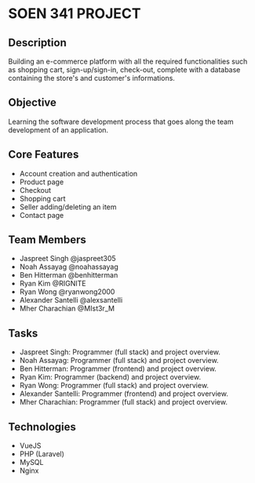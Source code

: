 # SOEN 341 PROJECT

## Description
Building an e-commerce platform with all the required functionalities such as shopping cart, sign-up/sign-in, check-out, complete with a database containing the store's and customer's informations.

## Objective

Learning the software development process that goes along the team development of an application.

## Core Features

- Account creation and authentication 
- Product page
- Checkout 
- Shopping cart
- Seller adding/deleting an item
- Contact page

## Team Members

- Jaspreet Singh @jaspreet305
- Noah Assayag @noahassayag
- Ben Hitterman @benhitterman
- Ryan Kim @RIGNITE
- Ryan Wong @ryanwong2000
- Alexander Santelli @alexsantelli
- Mher Charachian @MIst3r_M

## Tasks 

- Jaspreet Singh: Programmer (full stack) and project overview.
- Noah Assayag: Programmer (full stack) and project overview.
- Ben Hitterman: Programmer (frontend) and project overview.
- Ryan Kim: Programmer (backend) and project overview.
- Ryan Wong: Programmer (full stack) and project overview.
- Alexander Santelli: Programmer (frontend) and project overview.
- Mher Charachian: Programmer (full stack) and project overview.

## Technologies

- VueJS
- PHP (Laravel)
- MySQL
- Nginx



